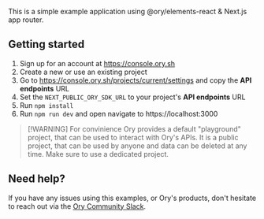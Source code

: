 This is a simple example application using @ory/elements-react & Next.js app
router.

## Getting started

1. Sign up for an account at https://console.ory.sh
2. Create a new or use an existing project
3. Go to https://console.ory.sh/projects/current/settings and copy the **API
   endpoints** URL
4. Set the `NEXT_PUBLIC_ORY_SDK_URL` to your project's **API endpoints** URL
5. Run `npm install`
6. Run `npm run dev` and open navigate to https://localhost:3000

> [!WARNING] For convinience Ory provides a default "playground" project, that
> can be used to interact with Ory's APIs. It is a public project, that can be
> used by anyone and data can be deleted at any time. Make sure to use a
> dedicated project.

## Need help?

If you have any issues using this examples, or Ory's products, don't hesitate to
reach out via the [Ory Community Slack](https://slack.ory.sh).
